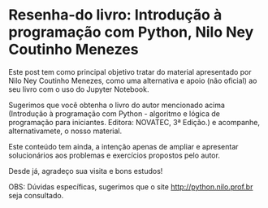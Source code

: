 # Resenha-do livro: Introdução à programação com Python, Nilo Ney Coutinho Menezes

Este post tem como principal objetivo tratar do material apresentado por Nilo Ney Coutinho Menezes, como uma alternativa e apoio (não oficial) ao seu livro com o uso do Jupyter Notebook. 

Sugerimos que você obtenha o livro do autor mencionado acima (Introdução à programação com Python - algoritmo e lógica de programação para iniciantes. Editora: NOVATEC, 3ª Edição.) e acompanhe, alternativamete, o nosso material. 

Este conteúdo tem ainda, a intenção apenas de ampliar e apresentar solucionários aos problemas e exercícios propostos pelo autor.

Desde já, agradeço sua visita e bons estudos!


OBS: Dúvidas específicas, sugerimos que o site http://python.nilo.prof.br seja consultado.

